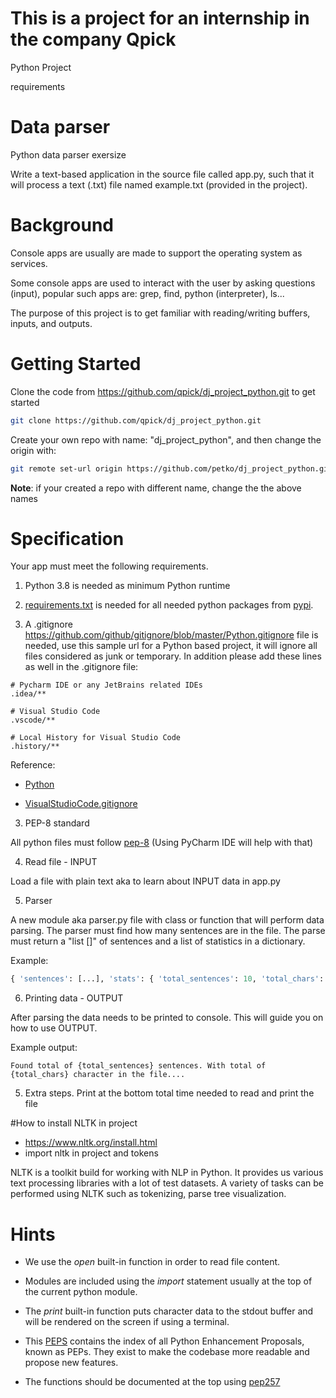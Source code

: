 
# This is a project for an internship in the company Qpick 
Python Project


requirements

# Data parser
Python data parser exersize 

Write a text-based application in the source file called app.py, such that it will process a text (.txt) file named example.txt (provided in the project).

# Background

Console apps are usually are made to support the operating system as services.

Some console apps are used to interact with the user by asking questions (input), popular such apps are: grep, find, python (interpreter), ls...

The purpose of this project is to get familiar with reading/writing buffers, inputs, and outputs.

# Getting Started

Clone the code from https://github.com/qpick/dj_project_python.git to get started

```bash
git clone https://github.com/qpick/dj_project_python.git
```

Create your own repo with name: "dj_project_python", and then change the origin with:
```bash
git remote set-url origin https://github.com/petko/dj_project_python.git 
```

**Note**: if your created a repo with different name, change the the above names

# Specification

Your app must meet the following requirements.

1. Python 3.8 is needed as minimum Python runtime

2. [requirements.txt](https://www.idkrtm.com/what-is-the-python-requirements-txt/) is needed for all needed python packages from [pypi](https://pypi.org).

3. A .gitignore https://github.com/github/gitignore/blob/master/Python.gitignore file is needed, use this sample url for a Python based project, it will ignore all
files considered as junk or temporary. In addition please add these lines as well in the .gitignore file:

```
# Pycharm IDE or any JetBrains related IDEs
.idea/**

# Visual Studio Code
.vscode/**

# Local History for Visual Studio Code
.history/**
```

Reference:

- [Python](https://github.com/github/gitignore/blob/master/Python.gitignore)

- [VisualStudioCode.gitignore](https://github.com/github/gitignore/blob/master/Global/VisualStudioCode.gitignore)


3. PEP-8 standard

All python files must follow [pep-8](https://www.python.org/dev/peps/pep-0008/) (Using PyCharm IDE will help with that)

4. Read file - INPUT

Load a file with plain text aka to learn about INPUT data in app.py

5. Parser

A new module aka parser.py file with class or function that will perform data parsing.
The parser must find how many sentences are in the file.
The parse must return a "list []" of sentences and a list of statistics in a dictionary.

Example:

```python
{ 'sentences': [...], 'stats': { 'total_sentences': 10, 'total_chars': 1000 },}
```

6. Printing data - OUTPUT

After parsing the data needs to be printed to console. This will guide you on how to use OUTPUT.

Example output:

```
Found total of {total_sentences} sentences. With total of {total_chars} character in the file.... 
```

5. Extra steps. Print at the bottom total time needed to read and print the file



#How to install NLTK in project 
- https://www.nltk.org/install.html
- import nltk in project and tokens

NLTK is a toolkit build for working with NLP in Python.
It provides us various text processing libraries with a lot of test datasets. 
A variety of tasks can be performed using NLTK such as tokenizing, 
parse tree visualization.

# Hints

- We use the *open* built-in function in order to read file content.

- Modules are included using the *import* statement usually at the top of the current python module.

- The *print* built-in function puts character data to the stdout buffer and will be rendered on the screen if using a terminal.

- This [PEPS](https://www.python.org/dev/peps/) contains the index of all Python Enhancement Proposals, known as PEPs. They exist to make the codebase more readable and propose new features.

- The functions should be documented at the top using [pep257](https://www.python.org/dev/peps/pep-0257/)


